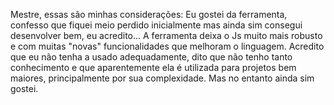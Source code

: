 Mestre, essas são minhas considerações:
Eu gostei da ferramenta, confesso que fiquei meio perdido inicialmente mas ainda sim consegui desenvolver bem, eu acredito...
A ferramenta deixa o Js muito mais robusto e com muitas "novas" funcionalidades que melhoram o linguagem.
Acredito que eu não tenha a usado adequadamente, dito que não tenho tanto conhecimento e que aparentemente ela é utilizada para projetos bem maiores,
principalmente por sua complexidade.
Mas no entanto ainda sim gostei.
